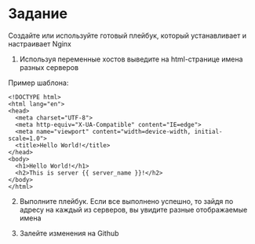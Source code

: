 # Задание

Создайте или используйте готовый плейбук, который устанавливает и настраивает Nginx

1. Используя переменные хостов выведите на html-странице имена разных серверов

Пример шаблона:
```
<!DOCTYPE html>
<html lang="en">
<head>
  <meta charset="UTF-8">
  <meta http-equiv="X-UA-Compatible" content="IE=edge">
  <meta name="viewport" content="width=device-width, initial-scale=1.0">
  <title>Hello World!</title>
</head>
<body>
  <h1>Hello World!</h1>
  <h2>This is server {{ server_name }}!</h2>
</body>
</html>
```

2. Выполните плейбук. Если все выполнено успешно, то зайдя по адресу на каждый из серверов, вы увидите разные отображаемые имена

3. Залейте изменения на Github
